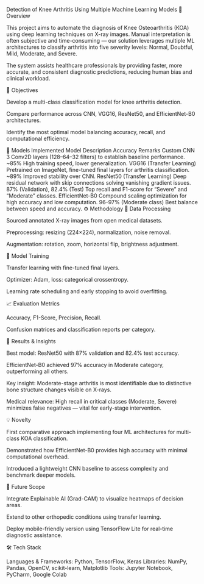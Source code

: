 Detection of Knee Arthritis Using Multiple Machine Learning Models
📘 Overview

This project aims to automate the diagnosis of Knee Osteoarthritis (KOA) using deep learning techniques on X-ray images. Manual interpretation is often subjective and time-consuming — our solution leverages multiple ML architectures to classify arthritis into five severity levels: Normal, Doubtful, Mild, Moderate, and Severe.

The system assists healthcare professionals by providing faster, more accurate, and consistent diagnostic predictions, reducing human bias and clinical workload.

🎯 Objectives

Develop a multi-class classification model for knee arthritis detection.

Compare performance across CNN, VGG16, ResNet50, and EfficientNet-B0 architectures.

Identify the most optimal model balancing accuracy, recall, and computational efficiency.

🧠 Models Implemented
Model	Description	Accuracy	Remarks
Custom CNN	3 Conv2D layers (128–64–32 filters) to establish baseline performance.	~85%	High training speed, lower generalization.
VGG16 (Transfer Learning)	Pretrained on ImageNet, fine-tuned final layers for arthritis classification.	~89%	Improved stability over CNN.
ResNet50 (Transfer Learning)	Deep residual network with skip connections solving vanishing gradient issues.	87% (Validation), 82.4% (Test)	Top recall and F1-score for “Severe” and “Moderate” classes.
EfficientNet-B0	Compound scaling optimization for high accuracy and low computation.	96–97% (Moderate class)	Best balance between speed and accuracy.
⚙️ Methodology
🧩 Data Processing

Sourced annotated X-ray images from open medical datasets.

Preprocessing: resizing (224×224), normalization, noise removal.

Augmentation: rotation, zoom, horizontal flip, brightness adjustment.

🧮 Model Training

Transfer learning with fine-tuned final layers.

Optimizer: Adam, loss: categorical crossentropy.

Learning rate scheduling and early stopping to avoid overfitting.

📈 Evaluation Metrics

Accuracy, F1-Score, Precision, Recall.

Confusion matrices and classification reports per category.

🧩 Results & Insights

Best model: ResNet50 with 87% validation and 82.4% test accuracy.

EfficientNet-B0 achieved 97% accuracy in Moderate category, outperforming all others.

Key insight: Moderate-stage arthritis is most identifiable due to distinctive bone structure changes visible on X-rays.

Medical relevance: High recall in critical classes (Moderate, Severe) minimizes false negatives — vital for early-stage intervention.

💡 Novelty

First comparative approach implementing four ML architectures for multi-class KOA classification.

Demonstrated how EfficientNet-B0 provides high accuracy with minimal computational overhead.

Introduced a lightweight CNN baseline to assess complexity and benchmark deeper models.

🚀 Future Scope

Integrate Explainable AI (Grad-CAM) to visualize heatmaps of decision areas.

Extend to other orthopedic conditions using transfer learning.

Deploy mobile-friendly version using TensorFlow Lite for real-time diagnostic assistance.

🛠️ Tech Stack

Languages & Frameworks: Python, TensorFlow, Keras
Libraries: NumPy, Pandas, OpenCV, scikit-learn, Matplotlib
Tools: Jupyter Notebook, PyCharm, Google Colab
